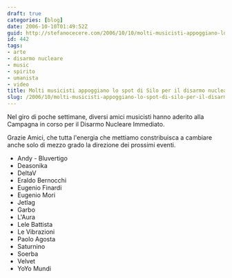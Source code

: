 ```yaml
---
draft: true
categories: [blog]
date: 2006-10-10T01:49:52Z
guid: http://stefanocecere.com/2006/10/10/molti-musicisti-appoggiano-lo-spot-di-silo-per-il-disarmo-nucleare/
id: 442
tags:
- arte
- disarmo nucleare
- music
- spirito
- umanista
- video
title: Molti musicisti appoggiano lo spot di Silo per il disarmo nucleare
slug: /2006/10/molti-musicisti-appoggiano-lo-spot-di-silo-per-il-disarmo-nucleare/
---
```


Nel giro di poche settimane, diversi amici musicisti hanno aderito alla Campagna in corso per il Disarmo Nucleare Immediato.

Grazie Amici, che tutta l'energia che mettiamo constribuisca a cambiare anche solo di mezzo grado la direzione dei prossimi eventi.

- Andy - Bluvertigo
- Deasonika
- DeltaV
- Eraldo Bernocchi
- Eugenio Finardi
- Eugenio Mori
- Jetlag
- Garbo
- L'Aura
- Lele Battista
- Le Vibrazioni
- Paolo Agosta
- Saturnino
- Soerba
- Velvet
- YoYo Mundi